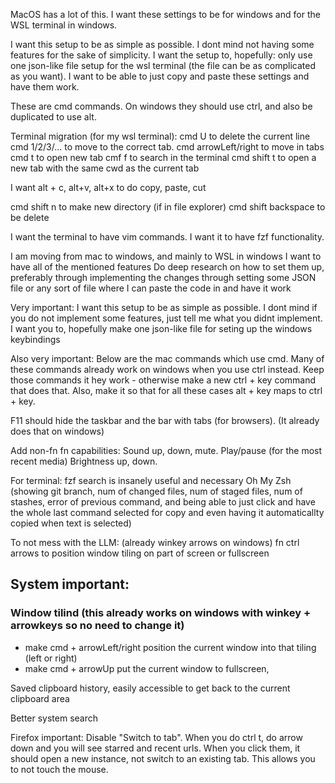 

MacOS has a lot of this.
I want these settings to be for windows and for the WSL terminal in windows.

I want this setup to be as simple as possible. I dont mind not having some features for the sake of simplicity.
I want the setup to, hopefully: only use one json-like file setup for the wsl terminal (the file can be as complicated as you want). I want to be able to just copy and paste these settings and have them work.

These are cmd commands.
On windows they should use ctrl, and also be duplicated to use alt.





Terminal migration (for my wsl terminal):
cmd U to delete the current line
cmd 1/2/3/... to move to the correct tab.
cmd arrowLeft/right to move in tabs
cmd t to open new tab
cmf f to search in the terminal
cmd shift t to open a new tab with the same cwd as the current tab 

I want alt + c, alt+v, alt+x to do copy, paste, cut

cmd shift n to make new directory (if in file explorer)
cmd shift backspace to be delete

I want the terminal to have vim commands.
I want it to have fzf functionality.









I am moving from mac to windows, and mainly to WSL in windows
  I want to have all of the mentioned features
  Do deep research on how to set them up, preferably through implementing the changes through setting some JSON
  file or any sort of file where I can paste the code in and have it work

Very important: I want this setup to be as simple as possible. I dont mind if you do not implement some features, just tell me what you didnt implement.
I want you to, hopefully make one json-like file for seting up the windows keybindings 

Also very important:
Below are the mac commands which use cmd.
Many of these commands already work on windows when you use ctrl instead.
Keep those commands it hey work - otherwise make a new ctrl + key command that does that.
Also, make it so that for all these cases alt + key maps to ctrl + key.


F11 should hide the taskbar and the bar with tabs (for browsers).
(It already does that on windows)

Add non-fn fn capabilities:
Sound up, down, mute. 
Play/pause (for the most recent media)
Brightness up, down.


For terminal:
fzf search is insanely useful and necessary
Oh My Zsh (showing git branch, num of changed files, num of staged files, num of stashes, error of previous command, and being able to just click and have the whole last command selected for copy and even having it automaticallty copied when text is selected)

To not mess with the LLM:
(already winkey arrows on windows) fn ctrl arrows to position window tiling on part of screen or fullscreen


## System important:

### Window tilind (this already works on windows with winkey + arrowkeys so no need to change it)
- make cmd + arrowLeft/right position the current window into that tiling (left or right)
- make cmd + arrowUp put the current window to fullscreen,



Saved clipboard history, easily accessible to get back to the current clipboard area

Better system search



Firefox important:
Disable "Switch to tab". When you do ctrl t, do arrow down and you will see starred and recent urls. When you click them, it should open a new instance, not switch to an existing tab. This allows you to not touch the mouse.
